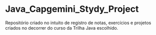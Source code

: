 # Java_Capgemini_Stydy_Project
Repositório criado no intuito de registro de notas, exercícios e projetos criados no decorrer do curso da Trilha Java escolhido.
